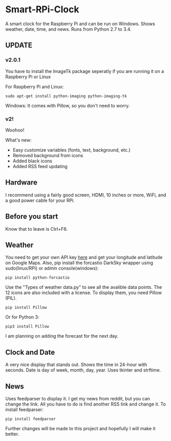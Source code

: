 # Smart-RPi-Clock
A smart clock for the Raspberry Pi and can be run on Windows. Shows weather, date, time, and news. Runs from Python 2.7 to 3.4.

## UPDATE
### v2.0.1
You have to install the ImageTk package seperatly if you are running it on a Raspberry Pi or Linux

For Raspberry Pi and Linux:

    sudo apt-get install python-imaging python-imaging-tk
    
Windows: It comes with Pillow, so you don't need to worry.

### v2!

Woohoo!

What's new:

- Easy customize variables (fonts, text, background, etc.)
- Removed background from icons
- Added black icons
- Added RSS feed updating

## Hardware
I recommend using a fairly good screen, HDMI, 10 inches or more, WiFi, and a good power cable for your RPi.

## Before you start
Know that to leave is Ctrl+F6.

## Weather

You need to get your own API key <a href="www.darksky.net/dev">here</a> and get your longitude and latitude on Google Maps. Also, pip install the forcastio DarkSky wrapper using sudo(linux/RPi) or admin console(windows):

    pip install python-forcastio
    
Use the "Types of weather data.py" to see all the avalible data points. The 12 icons are also included with a license. To display them, you need Pillow (PIL).

    pip install Pillow
    
Or for Python 3:

    pip3 install Pillow

I am planning on adding the forecast for the next day.

## Clock and Date

A very nice display that stands out. Shows the time in 24-hour with seconds. Date is day of week, month, day, year. Uses tkinter and strftime.

## News
Uses feedparser to display it. I get my news from reddit, but you can change the link. All you have to do is find another RSS link and change it. To install feedparser:

    pip install feedparser
    
Further changes will be made to this project and hopefully I will make it better.
